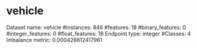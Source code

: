 # vehicle
Dataset name: vehicle
#instances: 846
#features: 18
  #binary_features: 0
  #integer_features: 0
  #float_features: 18
Endpoint type: integer
#Classes: 4
Imbalance metric: 0.000426612417961
